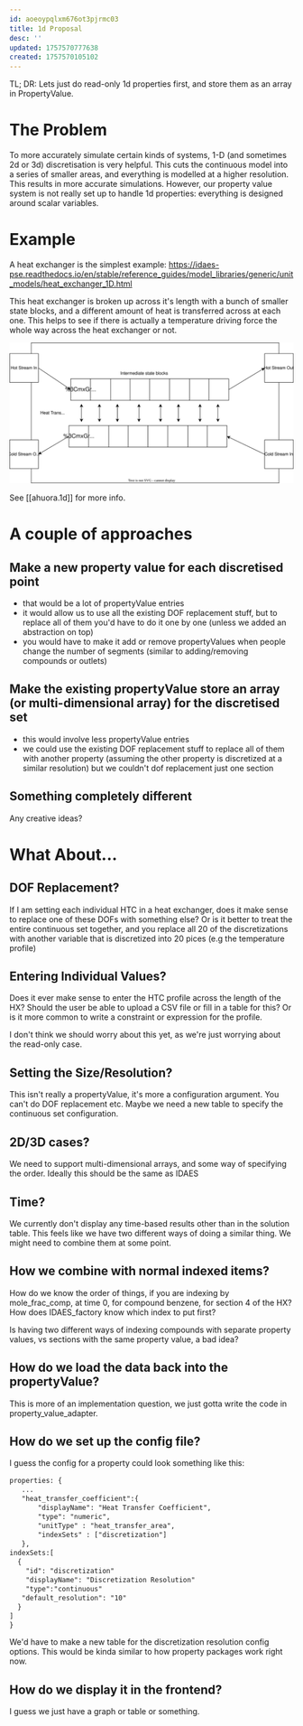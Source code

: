 ```yaml
---
id: aoeoypqlxm676ot3pjrmc03
title: 1d Proposal
desc: ''
updated: 1757570777638
created: 1757570105102
---
```



TL; DR: Lets just do read-only 1d properties first, and store them as an array in PropertyValue.


# The Problem

To more accurately simulate certain kinds of systems, 1-D  (and sometimes 2d or 3d) discretisation is very helpful. This cuts the continuous model into a series of smaller areas, and everything is modelled at a higher resolution. This results in more accurate simulations. However, our property value system is not really set up to handle 1d properties: everything is designed around scalar variables.

# Example

A heat exchanger is the simplest example: https://idaes-pse.readthedocs.io/en/stable/reference_guides/model_libraries/generic/unit_models/heat_exchanger_1D.html


This heat exchanger is broken up across it's length with a bunch of smaller state blocks, and a different amount of heat is transferred across at each one. This helps to see if there is actually a temperature driving force the whole way across the heat exchanger or not.

![Heat Exchanger 1d](assets/heat_exchanger_1d.drawio.svg)


See [[ahuora.1d]] for more info.


# A couple of approaches

## Make a new property value for each discretised point

- that would be a lot of propertyValue entries
- it would allow us to use all the existing DOF replacement stuff, but to replace all of them you'd have to do it one by one (unless we added an abstraction on top)
- you would have to make it add or remove propertyValues when people change the number of segments (similar to adding/removing compounds or outlets)

## Make the existing propertyValue store an array (or multi-dimensional array) for the discretised set

- this would involve less propertyValue entries
- we could use the existing DOF replacement stuff to replace all of them with another property (assuming the other property is discretized at a similar resolution) but we couldn't dof replacement just one section


## Something completely different

Any creative ideas?

# What About...

## DOF Replacement?

If I am setting each individual HTC in a heat exchanger, does it make sense to replace one of these DOFs with something else? Or is it better to treat the entire continuous set together, and you replace all 20 of the discretizations with another variable that is discretized into 20 pices (e.g the temperature profile)

## Entering Individual Values?

Does it ever make sense to enter the HTC profile across the length of the HX? Should the user be able to upload a CSV file or fill in a table for this? Or is it more common to write a constraint or expression for the profile.

I don't think we should worry about this yet, as we're just worrying about the read-only case.

## Setting the Size/Resolution?

This isn't really a propertyValue, it's more a configuration argument. You can't do DOF replacement etc. Maybe we need a new table to specify the continuous set configuration.

## 2D/3D cases?

We need to support multi-dimensional arrays, and some way of specifying the order. Ideally this should be the same as IDAES

## Time?

We currently don't display any time-based results other than in the solution table. This feels like we have two different ways of doing a similar thing. We might need to combine them at some point.

## How we combine with normal indexed items?

How do we know the order of things, if you are indexing by mole_frac_comp, at time 0, for compound benzene, for section 4 of the HX? How does IDAES_factory know which index to put first?

Is having two different ways of indexing compounds with separate property values, vs sections with the same property value, a bad idea?

## How do we load the data back into the propertyValue?

This is more of an implementation question, we just gotta write the code in property_value_adapter.

## How do we set up the config file?

I guess the config for a property could look something like this:

```
properties: {
   ...
   "heat_transfer_coefficient":{
       "displayName": "Heat Transfer Coefficient",
       "type": "numeric",
       "unitType" : "heat_transfer_area",
       "indexSets" : ["discretization"] 
   },
indexSets:[
  {
    "id": "discretization"
    "displayName": "Discretization Resolution"
    "type":"continuous"
   "default_resolution": "10"
  }
]
}
```

We'd have to make a new table for the discretization resolution config options. This would be kinda similar to how property packages work right now.


## How do we display it in the frontend?

I guess we just have a graph or table or something.



